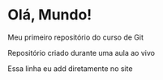 # Olá, Mundo!
 Meu primeiro repositório do curso de Git

 Repositório criado durante uma aula ao vivo 
 
 Essa linha eu add diretamente no site

